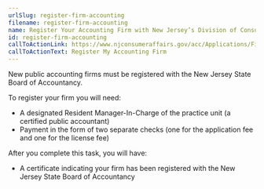 ```yaml
---
urlSlug: register-firm-accounting
filename: register-firm-accounting
name: Register Your Accounting Firm with New Jersey’s Division of Consumer Affairs
id: register-firm-accounting
callToActionLink: https://www.njconsumeraffairs.gov/acc/Applications/Firm-Registration-Application.pdf
callToActionText: Register My Accounting Firm
---
```

New public accounting firms must be registered with the New Jersey State Board of Accountancy. 

To register your firm you will need:

* A designated Resident Manager-In-Charge of the practice unit (a certified public accountant)
* Payment in the form of two separate checks (one for the application fee and one for the license fee)

After you complete this task, you will have:

* A certificate indicating your firm has been registered with the New Jersey State Board of Accountancy